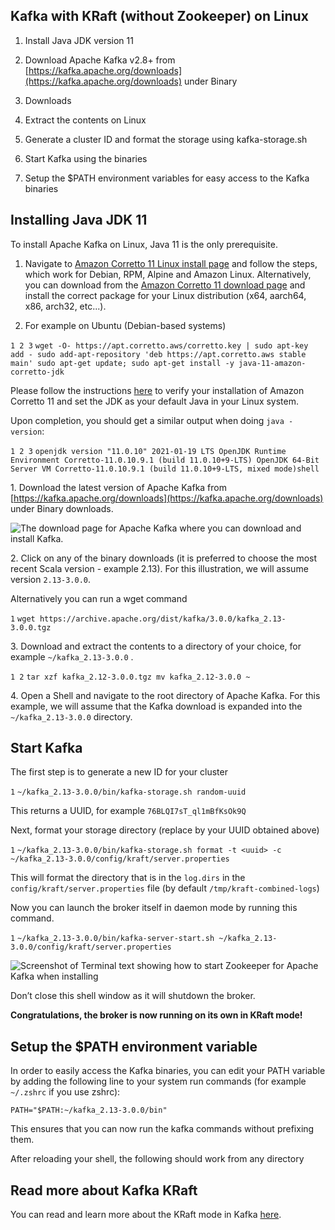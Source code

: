 ## Kafka with KRaft (without Zookeeper) on Linux

1. Install Java JDK version 11

2. Download Apache Kafka v2.8+ from [https://kafka.apache.org/downloads](https://kafka.apache.org/downloads) under Binary

3. Downloads

4. Extract the contents on Linux

5. Generate a cluster ID and format the storage using kafka-storage.sh

6. Start Kafka using the binaries

7. Setup the $PATH environment variables for easy access to the Kafka binaries

## Installing Java JDK 11

To install Apache Kafka on Linux, Java 11 is the only prerequisite.

1. Navigate to [Amazon Corretto 11 Linux install page](https://docs.aws.amazon.com/corretto/latest/corretto-11-ug/linux-info.html) and follow the steps, which work for Debian, RPM, Alpine and Amazon Linux. Alternatively, you can download from the [Amazon Corretto 11 download page](https://docs.aws.amazon.com/corretto/latest/corretto-11-ug/downloads-list.html) and install the correct package for your Linux distribution (x64, aarch64, x86, arch32, etc...).

2. For example on Ubuntu (Debian-based systems)

`1 2 3` `wget -O- https://apt.corretto.aws/corretto.key | sudo apt-key add - sudo add-apt-repository 'deb https://apt.corretto.aws stable main' sudo apt-get update; sudo apt-get install -y java-11-amazon-corretto-jdk`

Please follow the instructions [here](https://docs.aws.amazon.com/corretto/latest/corretto-11-ug/generic-linux-install.html) to verify your installation of Amazon Corretto 11 and set the JDK as your default Java in your Linux system.

Upon completion, you should get a similar output when doing `java -version`:

`1 2 3` `openjdk version "11.0.10" 2021-01-19 LTS OpenJDK Runtime Environment Corretto-11.0.10.9.1 (build 11.0.10+9-LTS) OpenJDK 64-Bit Server VM Corretto-11.0.10.9.1 (build 11.0.10+9-LTS, mixed mode)shell`

1\. Download the latest version of Apache Kafka from [https://kafka.apache.org/downloads](https://kafka.apache.org/downloads) under Binary downloads.

![The download page for Apache Kafka where you can download and install Kafka.](markdown-images/.png "Install Kafka - Apache Kafka Download")

2\. Click on any of the binary downloads (it is preferred to choose the most recent Scala version - example 2.13). For this illustration, we will assume version `2.13-3.0.0`.

Alternatively you can run a wget command

`1` `wget https://archive.apache.org/dist/kafka/3.0.0/kafka_2.13-3.0.0.tgz`

3\. Download and extract the contents to a directory of your choice, for example `~/kafka_2.13-3.0.0` .

`1 2` `tar xzf kafka_2.12-3.0.0.tgz mv kafka_2.12-3.0.0 ~`

4\. Open a Shell and navigate to the root directory of Apache Kafka. For this example, we will assume that the Kafka download is expanded into the `~/kafka_2.13-3.0.0` directory.

## Start Kafka

The first step is to generate a new ID for your cluster

`1` `~/kafka_2.13-3.0.0/bin/kafka-storage.sh random-uuid`

This returns a UUID, for example `76BLQI7sT_ql1mBfKsOk9Q`

Next, format your storage directory (replace <uuid> by your UUID obtained above)

`1` `~/kafka_2.13-3.0.0/bin/kafka-storage.sh format -t <uuid> -c ~/kafka_2.13-3.0.0/config/kraft/server.properties`

This will format the directory that is in the `log.dirs` in the `config/kraft/server.properties` file (by default `/tmp/kraft-combined-logs`)

Now you can launch the broker itself in daemon mode by running this command.

`1` `~/kafka_2.13-3.0.0/bin/kafka-server-start.sh ~/kafka_2.13-3.0.0/config/kraft/server.properties`

![Screenshot of Terminal text showing how to start Zookeeper for Apache Kafka when installing](markdown-images/.1.png "Starting Zookeeper - Terminal")

Don’t close this shell window as it will shutdown the broker.

**Congratulations, the broker is now running on its own in KRaft mode!**

## Setup the $PATH environment variable

In order to easily access the Kafka binaries, you can edit your PATH variable by adding the following line to your system run commands (for example `~/.zshrc` if you use zshrc):

`PATH="$PATH:~/kafka_2.13-3.0.0/bin"`

This ensures that you can now run the kafka commands without prefixing them.

After reloading your shell, the following should work from any directory

## Read more about Kafka KRaft

You can read and learn more about the KRaft mode in Kafka [here](https://github.com/apache/kafka/blob/trunk/config/kraft/README.md).